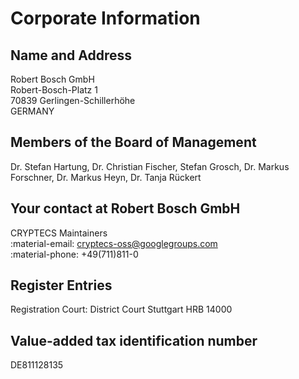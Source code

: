 # Corporate Information

## Name and Address

Robert Bosch GmbH  
Robert-Bosch-Platz 1  
70839 Gerlingen-Schillerhöhe  
GERMANY

## Members of the Board of Management

Dr. Stefan Hartung, Dr. Christian Fischer, Stefan Grosch, Dr. Markus Forschner,
Dr. Markus Heyn, Dr. Tanja Rückert

## Your contact at Robert Bosch GmbH

CRYPTECS Maintainers  
:material-email:
[cryptecs-oss@googlegroups.com](mailto:cryptecs-oss@googlegroups.com)  
:material-phone:
+49(711)811-0

## Register Entries

Registration Court: District Court Stuttgart HRB 14000

## Value-added tax identification number

DE811128135
